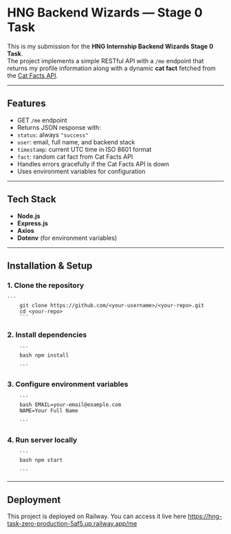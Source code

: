# HNG Backend Wizards — Stage 0 Task

This is my submission for the **HNG Internship Backend Wizards Stage 0 Task**.  
The project implements a simple RESTful API with a `/me` endpoint that returns my profile information along with a dynamic **cat fact** fetched from the [Cat Facts API](https://catfact.ninja/fact).

---

## Features
- GET `/me` endpoint
- Returns JSON response with:
- `status`: always `"success"`
- `user`: email, full name, and backend stack
- `timestamp`: current UTC time in ISO 8601 format
- `fact`: random cat fact from Cat Facts API
- Handles errors gracefully if the Cat Facts API is down
- Uses environment variables for configuration

---

## Tech Stack
- **Node.js**
- **Express.js**
- **Axios**
- **Dotenv** (for environment variables)

---

##  Installation & Setup

### 1. Clone the repository
    ```
        git clone https://github.com/<your-username>/<your-repo>.git
        cd <your-repo>
        ```

### 2. Install dependencies 
        ```
        bash npm install 

        ```

### 3. Configure environment variables
        ```
        bash EMAIL=your-email@example.com
        NAME=Your Full Name

        ```

### 4. Run server locally
        ```
        bash npm start

        ```

---

## Deployment

  This project is deployed on Railway. You can access it live here
   https://hng-task-zero-production-5af5.up.railway.app/me
         
